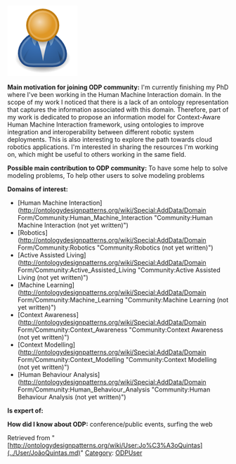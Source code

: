[![Image:ODPUser.png](../images/a/a6/ODPUser.png)](../Image/ODPUser.png.md "Image:ODPUser.png")




  





__Main motivation for joining ODP community:__ I'm currently finishing my PhD where I've been working in the Human Machine Interaction domain. In the scope of my work I noticed that there is a lack of an ontology representation that captures the information associated with this domain. Therefore, part of my work is dedicated to propose an information model for Context-Aware Human Machine Interaction framework, using ontologies to improve integration and interoperability between different robotic system deployments. This is also interesting to explore the path towards cloud robotics applications. I'm interested in sharing the resources I'm working on, which might be useful to others working in the same field.


__Possible main contribution to ODP community:__ To have some help to solve modeling problems, To help other users to solve modeling problems


__Domains of interest:__



* [Human Machine Interaction](http://ontologydesignpatterns.org/wiki/Special:AddData/Domain Form/Community:Human_Machine_Interaction "Community:Human Machine Interaction (not yet written)")
* [Robotics](http://ontologydesignpatterns.org/wiki/Special:AddData/Domain Form/Community:Robotics "Community:Robotics (not yet written)")
* [Active Assisted Living](http://ontologydesignpatterns.org/wiki/Special:AddData/Domain Form/Community:Active_Assisted_Living "Community:Active Assisted Living (not yet written)")
* [Machine Learning](http://ontologydesignpatterns.org/wiki/Special:AddData/Domain Form/Community:Machine_Learning "Community:Machine Learning (not yet written)")
* [Context Awareness](http://ontologydesignpatterns.org/wiki/Special:AddData/Domain Form/Community:Context_Awareness "Community:Context Awareness (not yet written)")
* [Context Modelling](http://ontologydesignpatterns.org/wiki/Special:AddData/Domain Form/Community:Context_Modelling "Community:Context Modelling (not yet written)")
* [Human Behaviour Analysis](http://ontologydesignpatterns.org/wiki/Special:AddData/Domain Form/Community:Human_Behaviour_Analysis "Community:Human Behaviour Analysis (not yet written)")


__Is expert of:__


  

__How did I know about ODP:__ conference/public events, surfing the web






Retrieved from "[http://ontologydesignpatterns.org/wiki/User:Jo%C3%A3oQuintas](../User/JoãoQuintas.md)"
 [Category](http://ontologydesignpatterns.org/wiki/Special:Categories "Special:Categories"): [ODPUser](../Category/ODPUser.md "Category:ODPUser")